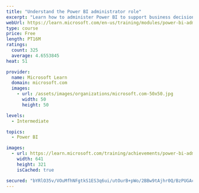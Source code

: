 ```yaml
---
title: "Understand the Power BI administrator role"
excerpt: "Learn how to administer Power BI to support business decisions backed by data."
webUrl: https://learn.microsoft.com/en-us/training/modules/power-bi-admin-intro/
type: course
price: Free
length: PT16M
ratings:
  count: 325
  average: 4.6553845
heat: 51

provider:
  name: Microsoft Learn
  domain: microsoft.com
  images:
    - url: /assets/images/organizations/microsoft.com-50x50.jpg
      width: 50
      height: 50

levels:
  - Intermediate

topics:
  - Power BI

images:
  - url: https://learn.microsoft.com/training/achievements/power-bi-admin-intro-social.png
    width: 641
    height: 321
    isCached: true

secured: "bYRlO35v/VOuMfhNFgtkS1ES3q6ui/utOurB+pWo/2BBw9tAjhr0Q/BzPUGAcc7GTK4HhSleuGoH2aD1XOt11qG0SMDQe0jawxUe8IPmqO39Zn5/XZy51SQffGKS7kbRXoVAEDJjsGnaVjszEs1hm2qcepSnPJs9ePFSjwbQ+YDKUoIlxd6UVp5feOGr6zOUTgoZQeRimnqgVjZR3I+MiLHyjW7ptGN5bojqgaMNEjlN2Qw/tSwcKB8b25JnA1vH/yqJS4aqN2YzqkNl7I+1X29W725cbAWEcF0+seO/W2Pu2+vQZZu3QirKoRHm4xHjWYEQh8Nj0s0F6yN9JE5SVleVILZWsCmMiccSPlRdLrGMTLaaLVKuhptDJsOvf1i8+eOVjnEeOSdn7pVd4TsfjFRZwgvExsEsW2+k8s+Mnd4=;kH9rdIq78gh7MZg1REKXaA=="
---
```


